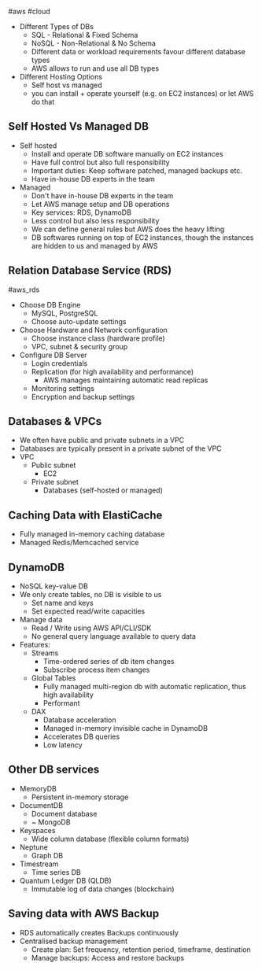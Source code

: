 #aws #cloud 
- Different Types of DBs
	- SQL - Relational & Fixed Schema
	- NoSQL - Non-Relational & No Schema
	- Different data or workload requirements favour different database types
	- AWS allows to run and use all DB types
- Different Hosting Options
	- Self host vs managed
	- you can install + operate yourself (e.g. on EC2 instances) or let AWS do that

## Self Hosted Vs Managed DB
- Self hosted
	- Install and operate DB software manually on EC2 instances
	- Have full control but also full responsibility
	- Important duties: Keep software patched, managed backups etc.
	- Have in-house DB experts in the team
- Managed
	- Don't have in-house DB experts in the team
	- Let AWS manage setup and DB operations
	- Key services: RDS, DynamoDB
	- Less control but also less responsibility
	- We can define general rules but AWS does the heavy lifting
	- DB softwares running on top of EC2 instances, though the instances are hidden to us and managed by AWS


## Relation Database Service (RDS)
#aws_rds
- Choose DB Engine 
	- MySQL, PostgreSQL
	- Choose auto-update settings
- Choose Hardware and Network configuration
	- Choose instance class (hardware profile)
	- VPC, subnet & security group
- Configure DB Server
	- Login credentials
	- Replication (for high availability and performance)
		- AWS manages maintaining automatic read replicas
	- Monitoring settings
	- Encryption and backup settings

## Databases & VPCs
- We often have public and private subnets in a VPC
- Databases are typically present in a private subnet of the VPC
- VPC
	- Public subnet
		- EC2
	- Private subnet
		- Databases (self-hosted or managed)

## Caching Data with ElastiCache
- Fully managed in-memory caching database
- Managed Redis/Memcached service

## DynamoDB
- NoSQL key-value DB
- We only create tables, no DB is visible to us
	- Set name and keys
	- Set expected read/write capacities
- Manage data
	- Read / Write using AWS API/CLI/SDK
	- No general query language available to query data 
- Features:
	- Streams
		- Time-ordered series of db item changes
		- Subscribe process item changes
	- Global Tables
		- Fully managed multi-region db with automatic replication, thus high availability
		- Performant
	- DAX
		- Database acceleration
		- Managed in-memory invisible cache in DynamoDB
		- Accelerates DB queries
		- Low latency
## Other DB services
- MemoryDB
	- Persistent in-memory storage
- DocumentDB
	- Document database
	- ~ MongoDB
- Keyspaces
	- Wide column database (flexible column formats)
- Neptune
	- Graph DB
- Timestream
	- Time series DB
- Quantum Ledger DB (QLDB)
	- Immutable log of data changes (blockchain)

## Saving data with AWS Backup
- RDS automatically creates Backups continuously
- Centralised backup management
	- Create plan: Set frequency, retention period, timeframe, destination
	- Manage backups: Access and restore backups